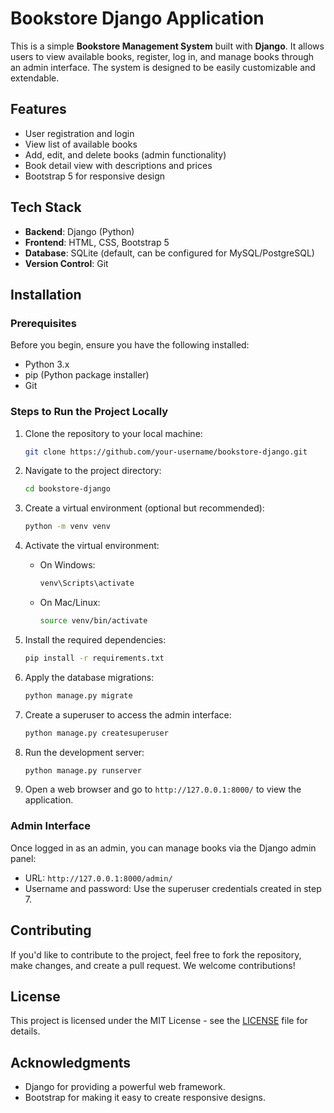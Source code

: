 
# Bookstore Django Application

This is a simple **Bookstore Management System** built with **Django**. It allows users to view available books, register, log in, and manage books through an admin interface. The system is designed to be easily customizable and extendable.

## Features

- User registration and login
- View list of available books
- Add, edit, and delete books (admin functionality)
- Book detail view with descriptions and prices
- Bootstrap 5 for responsive design

## Tech Stack

- **Backend**: Django (Python)
- **Frontend**: HTML, CSS, Bootstrap 5
- **Database**: SQLite (default, can be configured for MySQL/PostgreSQL)
- **Version Control**: Git

## Installation

### Prerequisites

Before you begin, ensure you have the following installed:

- Python 3.x
- pip (Python package installer)
- Git

### Steps to Run the Project Locally

1. Clone the repository to your local machine:
   ```bash
   git clone https://github.com/your-username/bookstore-django.git
   ```

2. Navigate to the project directory:
   ```bash
   cd bookstore-django
   ```

3. Create a virtual environment (optional but recommended):
   ```bash
   python -m venv venv
   ```

4. Activate the virtual environment:
   - On Windows:
     ```bash
     venv\Scripts\activate
     ```
   - On Mac/Linux:
     ```bash
     source venv/bin/activate
     ```

5. Install the required dependencies:
   ```bash
   pip install -r requirements.txt
   ```

6. Apply the database migrations:
   ```bash
   python manage.py migrate
   ```

7. Create a superuser to access the admin interface:
   ```bash
   python manage.py createsuperuser
   ```

8. Run the development server:
   ```bash
   python manage.py runserver
   ```

9. Open a web browser and go to `http://127.0.0.1:8000/` to view the application.

### Admin Interface

Once logged in as an admin, you can manage books via the Django admin panel:

- URL: `http://127.0.0.1:8000/admin/`
- Username and password: Use the superuser credentials created in step 7.

## Contributing

If you'd like to contribute to the project, feel free to fork the repository, make changes, and create a pull request. We welcome contributions!

## License

This project is licensed under the MIT License - see the [LICENSE](LICENSE) file for details.

## Acknowledgments

- Django for providing a powerful web framework.
- Bootstrap for making it easy to create responsive designs.
